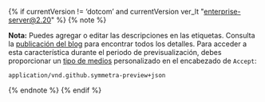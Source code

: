 {% if currentVersion != ‘dotcom’ and currentVersion ver_lt "enterprise-server@2.20" %}
{% note %}

**Nota:** Puedes agregar o editar las descripciones en las etiquetas. Consulta la [publicación del blog](https://developer.github.com/changes/2018-02-22-label-description-search-preview) para encontrar todos los detalles. Para acceder a esta característica durante el periodo de previsualización, debes proporcionar un [tipo de medios](/v3/media) personalizado en el encabezado de `Accept`:
```
application/vnd.github.symmetra-preview+json
```
{% endnote %}
{% endif %}
